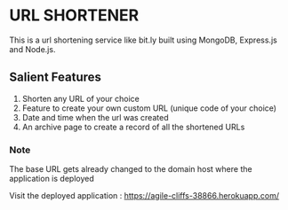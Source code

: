 # URL SHORTENER

This is a url shortening service like bit.ly built using MongoDB, Express.js and Node.js.

## Salient Features
1. Shorten any URL of your choice
2. Feature to create your own custom URL (unique code of your choice)
3. Date and time when the url was created
4. An archive page to create a record of all the shortened URLs

### Note
The base URL gets already changed to the domain host where the application is deployed

Visit the deployed application : https://agile-cliffs-38866.herokuapp.com/
